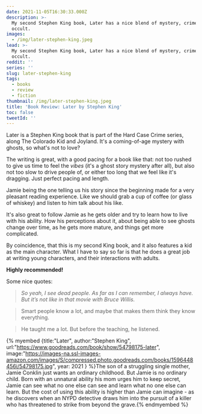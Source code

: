 ```yaml
---
date: 2021-11-05T16:30:33.000Z
description: >-
  My second Stephen King book, Later has a nice blend of mystery, crime, and the
  occult.
images:
  - /img/later-stephen-king.jpeg
lead: >-
  My second Stephen King book, Later has a nice blend of mystery, crime, and the
  occult.
reddit: ''
series: ''
slug: later-stephen-king
tags:
  - books
  - review
  - fiction
thumbnail: /img/later-stephen-king.jpeg
title: 'Book Review: Later by Stephen King'
toc: false
tweetId: ''
---
```


Later is a Stephen King book that is part of the Hard Case Crime series, along The Colorado Kid and Joyland. It's a coming-of-age mystery with ghosts, so what's not to love?

The writing is great, with a good pacing for a book like that: not too rushed to give us time to feel the _vibes_ (it's a ghost story mystery after all), but also not too slow to drive people of, or either too long that we feel like it's dragging. Just perfect pacing and length. 

Jamie being the one telling us his story since the beginning made for a very pleasant reading experience. Like we should grab a cup of coffee (or glass of whiskey) and listen to him talk about his like.

It's also great to follow Jamie as he gets older and try to learn how to live with his ability. How his perceptions about it, about being able to see ghosts change over time, as he gets more mature, and things get more complicated.

By coincidence, that this is my second King book, and it also features a kid as the main character. What I have to say so far is that he does a great job at writing young characters, and their interactions with adults.

**Highly recommended!**

Some nice quotes:

> _So yeah, I see dead people. As far as I can remember, I always have. But it’s not like in that movie with Bruce Willis._

> Smart people know a lot, and maybe that makes them think they know everything.

> He taught me a lot. But before the teaching, he listened.

{% myembed {title:"Later", author:"Stephen King", url:"https://www.goodreads.com/book/show/54798175-later", image:"https://images-na.ssl-images-amazon.com/images/S/compressed.photo.goodreads.com/books/1596448456i/54798175.jpg", year: 2021 } %}The son of a struggling single mother, Jamie Conklin just wants an ordinary childhood. But Jamie is no ordinary child. Born with an unnatural ability his mom urges him to keep secret, Jamie can see what no one else can see and learn what no one else can learn. But the cost of using this ability is higher than Jamie can imagine - as he discovers when an NYPD detective draws him into the pursuit of a killer who has threatened to strike from beyond the grave.{% endmyembed %}